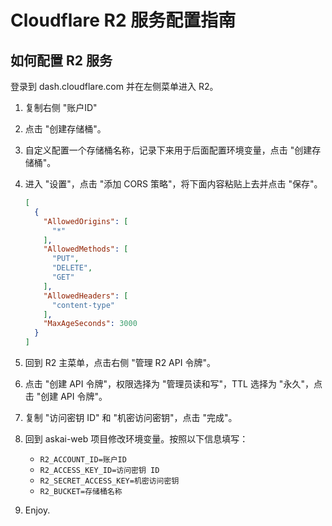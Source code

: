 # Cloudflare R2 服务配置指南

## 如何配置 R2 服务
登录到 dash.cloudflare.com 并在左侧菜单进入 R2。

1. 复制右侧 "账户ID"

2. 点击 "创建存储桶"。

3. 自定义配置一个存储桶名称，记录下来用于后面配置环境变量，点击 "创建存储桶"。

4. 进入 "设置"，点击 "添加 CORS 策略"，将下面内容粘贴上去并点击 "保存"。

   ```json
   [
     {
       "AllowedOrigins": [
         "*"
       ],
       "AllowedMethods": [
         "PUT",
         "DELETE",
         "GET"
       ],
       "AllowedHeaders": [
         "content-type"
       ],
       "MaxAgeSeconds": 3000
     }
   ]
   ```

5. 回到 R2 主菜单，点击右侧 "管理 R2 API 令牌"。

6. 点击 "创建 API 令牌"，权限选择为 "管理员读和写"，TTL 选择为 "永久"，点击 "创建 API 令牌"。

7. 复制 "访问密钥 ID" 和 "机密访问密钥"，点击 "完成"。

8. 回到 askai-web 项目修改环境变量。按照以下信息填写：

   - `R2_ACCOUNT_ID=账户ID`
   - `R2_ACCESS_KEY_ID=访问密钥 ID`
   - `R2_SECRET_ACCESS_KEY=机密访问密钥`
   - `R2_BUCKET=存储桶名称`

9. Enjoy.